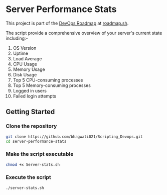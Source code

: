# Server Performance Stats
This project is part of the [DevOps Roadmap](https://roadmap.sh/projects/server-stats) at [roadmap.sh](https://roadmap.sh/).

The script provide a comprehensive overview of your server's current state including:-
1. OS Version
2. Uptime
3. Load Average
4. CPU Usage
5. Memory Usage
6. Disk Usage
7. Top 5 CPU-consuming processes
8. Top 5 Memory-consuming processes
9. Logged in users
10. Failed login attempts

## Getting Started
### Clone the repository
```sh
git clone https://github.com/bhagwati021/Scripting_Devops.git
cd server-performance-stats
```

### Make the script executable
```sh
chmod +x Server-stats.sh
```

### Execute the script
```sh
./server-stats.sh
```